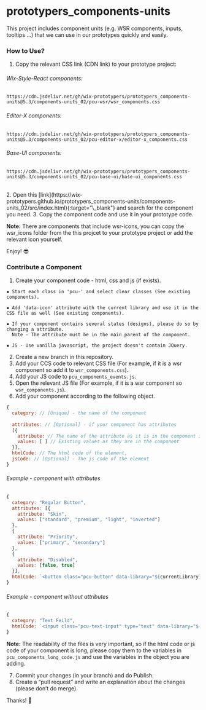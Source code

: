 # prototypers_components-units
This project includes component units (e.g. WSR components, inputs, tooltips ...) that we can use in our prototypes quickly and easily.

### How to Use?
1. Copy the relevant CSS link (CDN link) to your prototype project:

###### Wix-Style-React components:
```
https://cdn.jsdelivr.net/gh/wix-prototypers/prototypers_components-units@5.3/components-units_02/pcu-wsr/wsr_components.css
```
###### Editor-X components:
```
https://cdn.jsdelivr.net/gh/wix-prototypers/prototypers_components-units@5.3/components-units_02/pcu-editor-x/editor-x_components.css
```
###### Base-UI components:
```
https://cdn.jsdelivr.net/gh/wix-prototypers/prototypers_components-units@5.3/components-units_02/pcu-base-ui/base-ui_components.css
```
<br>
2. Open this [link](https://wix-prototypers.github.io/prototypers_components-units/components-units_02/src/index.html){:target="\_blank"} and search for the component you need.
3. Copy the component code and use it in your prototype code.

<b>Note:</b> There are components that include wsr-icons, you can copy the wsr_icons folder from the this projcet to your prototype project or add the relevant icon yourself.

Enjoy! 😎

### Contribute a Component
1. Create your component code - html, css and js (if exists).

```
▪️ Start each class in 'pcu-' and select clear classes (See existing components).

▪️ Add 'data-icon' attribute with the current library and use it in the CSS file as well (See existing components).

▪️ If your component contains several states (designs), please do so by changing a attribute.
  Note - The attribute must be in the main parent of the component.
  
▪️ JS - Use vanilla javascript, the project doesn't contain JQuery.
```

2. Create a new branch in this repository.
3. Add your CCS code to relevant CSS file (For example, if it is a wsr component so add it to ```wsr_components.css```).
4. Add your JS code to ```pcu_components_events.js```.
5. Open the relevant JS file (For example, if it is a wsr component so ```wsr_components.js```).
6. Add your component according to the following object.

``` javascript
{
  category: // [Unique] - the name of the component
  
  attributes: // [Optional] - if your component has attributes 
  [{
    attribute: // The name of the attribute as it is in the component itself
    values: [ ] // Existing values as they are in the component
  }],
  htmlCode: // The html code of the element,
  jsCode: // [Optional] - The js code of the element
}
```

###### Example - component with attributes
``` javascript
{
  category: "Regular Button",
  attributes: [{
    attribute: "Skin",
    values: ["standard", "premium", "light", "inverted"]
  },
  {
    attribute: "Priority",
    values: ["primary", "secondary"]
  },
  {
    attribute: "Disabled",
    values: [false, true]
  }],
  htmlCode: `<button class="pcu-button" data-library="${currentLibrary}" skin="standard" priority="primary">Button</button>`
}
```

###### Example - component without attributes
``` javascript
{
  category: "Text Feild",
  htmlCode: `<input class="pcu-text-input" type="text" data-library="${currentLibrary}" placeholder="This is a placeholder">`
}
```

<b>Note:</b> The readability of the files is very important, so if the html code or js code of your component is long, please copy them to the variables in ```pcu_components_long_code.js``` and use the variables in the object you are adding.

7. Commit your changes (in your branch) and do Publish.
8. Create a “pull request” and write an explanation about the changes (please don’t do merge).

Thanks! 🖤
